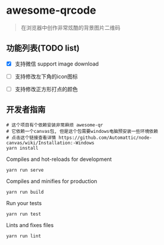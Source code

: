 # awesome-qrcode
> 在浏览器中创作非常炫酷的背景图片二维码

## 功能列表(TODO list)
* [x] 支持微信 support image download 
* [ ] 支持修改左下角的icon图标
* [ ] 支持修改正方形打点的颜色


## 开发者指南
```
# 这个项目有个依赖安装非常麻烦 awesome-qr
# 它依赖一个canvas包, 但是这个包需要windows电脑预安装一些环境依赖
# 点击这个链接查看详情 https://github.com/Automattic/node-canvas/wiki/Installation:-Windows
yarn install
```

Compiles and hot-reloads for development
```
yarn run serve
```
Compiles and minifies for production
```
yarn run build
```
Run your tests
```
yarn run test
```
Lints and fixes files
```
yarn run lint
```
